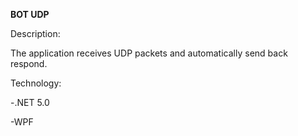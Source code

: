 **BOT UDP**

Description:

The application receives UDP packets and automatically send back respond.

Technology:

-.NET 5.0

-WPF
